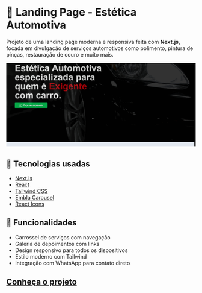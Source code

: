 # 🚗 Landing Page - Estética Automotiva

Projeto de uma landing page moderna e responsiva feita com **Next.js**, focada em divulgação de serviços automotivos como polimento, pintura de pinças, restauração de couro e muito mais.

![Demonstração da landing page](./public/landing_mk.gif)

## 🔧 Tecnologias usadas

- [Next.js](https://nextjs.org/)
- [React](https://reactjs.org/)
- [Tailwind CSS](https://tailwindcss.com/)
- [Embla Carousel](https://www.embla-carousel.com/)
- [React Icons](https://react-icons.github.io/react-icons/)

## 🚀 Funcionalidades

- Carrossel de serviços com navegação
- Galeria de depoimentos com links
- Design responsivo para todos os dispositivos
- Estilo moderno com Tailwind
- Integração com WhatsApp para contato direto


## [Conheça o projeto](https://www.mkstudioautomotivo.com.br/)


